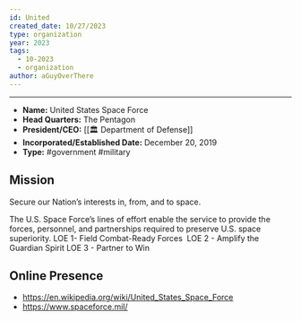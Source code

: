 ```yaml
---
id: United
created_date: 10/27/2023
type: organization
year: 2023
tags:
  - 10-2023
  - organization
author: aGuyOverThere
---
```


----


- **Name:** United States Space Force
- **Head Quarters:** The Pentagon
- **President/CEO:** [[🏛️ Department of Defense]]
- **Incorporated/Established Date:** December 20, 2019
- **Type:** #government #military 

## Mission

Secure our Nation’s interests in, from, and to space.

The U.S. Space Force’s lines of effort enable the service to provide the forces, personnel, and partnerships required to preserve U.S. space superiority. LOE 1- Field Combat-Ready Forces  LOE 2 - Amplify the Guardian Spirit LOE 3 - Partner to Win

## Online Presence

- https://en.wikipedia.org/wiki/United_States_Space_Force
- https://www.spaceforce.mil/